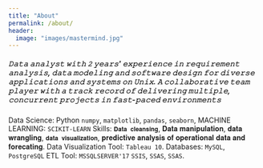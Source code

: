 ```yaml
---
title: "About"
permalink: /about/
header:
  image: "images/mastermind.jpg"
---
```

##### 𝙳𝚊𝚝𝚊 𝚊𝚗𝚊𝚕𝚢𝚜𝚝 𝚠𝚒𝚝𝚑 𝟸 𝚢𝚎𝚊𝚛𝚜' 𝚎𝚡𝚙𝚎𝚛𝚒𝚎𝚗𝚌𝚎 𝚒𝚗 𝚛𝚎𝚚𝚞𝚒𝚛𝚎𝚖𝚎𝚗𝚝 𝚊𝚗𝚊𝚕𝚢𝚜𝚒𝚜, 𝚍𝚊𝚝𝚊 𝚖𝚘𝚍𝚎𝚕𝚒𝚗𝚐 𝚊𝚗𝚍 𝚜𝚘𝚏𝚝𝚠𝚊𝚛𝚎 𝚍𝚎𝚜𝚒𝚐𝚗 𝚏𝚘𝚛 𝚍𝚒𝚟𝚎𝚛𝚜𝚎 𝚊𝚙𝚙𝚕𝚒𝚌𝚊𝚝𝚒𝚘𝚗𝚜 𝚊𝚗𝚍 𝚜𝚢𝚜𝚝𝚎𝚖𝚜 𝚘𝚗 𝚄𝚗𝚒𝚡. 𝙰 𝚌𝚘𝚕𝚕𝚊𝚋𝚘𝚛𝚊𝚝𝚒𝚟𝚎 𝚝𝚎𝚊𝚖 𝚙𝚕𝚊𝚢𝚎𝚛 𝚠𝚒𝚝𝚑 𝚊 𝚝𝚛𝚊𝚌𝚔 𝚛𝚎𝚌𝚘𝚛𝚍 𝚘𝚏 𝚍𝚎𝚕𝚒𝚟𝚎𝚛𝚒𝚗𝚐 𝚖𝚞𝚕𝚝𝚒𝚙𝚕𝚎, 𝚌𝚘𝚗𝚌𝚞𝚛𝚛𝚎𝚗𝚝 𝚙𝚛𝚘𝚓𝚎𝚌𝚝𝚜 𝚒𝚗 𝚏𝚊𝚜𝚝-𝚙𝚊𝚌𝚎𝚍 𝚎𝚗𝚟𝚒𝚛𝚘𝚗𝚖𝚎𝚗𝚝𝚜

Data Science: Python `numpy`, `matplotlib`, `pandas`, `seaborn`,
MACHINE LEARNING: `SCIKIT-LEARN`
Skills: `𝐃𝐚𝐭𝐚 𝐜𝐥𝐞𝐚𝐧𝐬𝐢𝐧𝐠`, 𝐃𝐚𝐭𝐚 𝐦𝐚𝐧𝐢𝐩𝐮𝐥𝐚𝐭𝐢𝐨𝐧, 𝐝𝐚𝐭𝐚 𝐰𝐫𝐚𝐧𝐠𝐥𝐢𝐧𝐠, `𝐝𝐚𝐭𝐚 𝐯𝐢𝐬𝐮𝐚𝐥𝐢𝐳𝐚𝐭𝐢𝐨𝐧`, 𝐩𝐫𝐞𝐝𝐢𝐜𝐭𝐢𝐯𝐞 𝐚𝐧𝐚𝐥𝐲𝐬𝐢𝐬 𝐨𝐟 𝐨𝐩𝐞𝐫𝐚𝐭𝐢𝐨𝐧𝐚𝐥 𝐝𝐚𝐭𝐚 𝐚𝐧𝐝 𝐟𝐨𝐫𝐞𝐜𝐚𝐭𝐢𝐧𝐠.
Data Visualization Tool: `Tableau 10`.
Databases: `MySQL`, `PostgreSQL`
ETL Tool: `MSSQLSERVER'17` `SSIS`, `SSAS`, `SSAS`.
